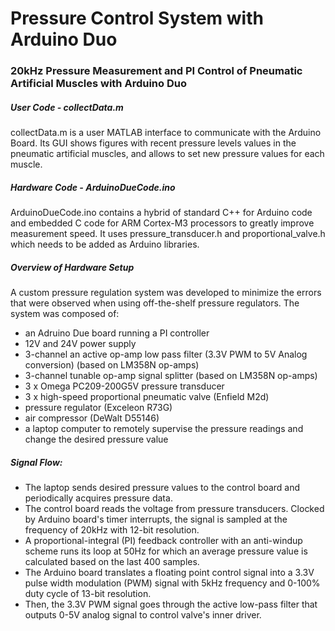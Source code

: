 # Pressure Control System with Arduino Duo

### 20kHz Pressure Measurement and PI Control of Pneumatic Artificial Muscles with Arduino Duo

##### User Code - collectData.m 
collectData.m is a user MATLAB interface to communicate with the Arduino Board. Its GUI shows figures with recent pressure levels values in the pneumatic artificial muscles, and allows to set new pressure values for each muscle.
##### Hardware Code - ArduinoDueCode.ino
ArduinoDueCode.ino contains a hybrid of standard C++ for Arduino code and embedded C code for ARM Cortex-M3 processors to greatly improve measurement speed. It uses pressure_transducer.h and proportional_valve.h which needs to be added as Arduino libraries.

##### Overview of Hardware Setup
A custom pressure regulation system was developed to minimize the errors that were observed when using off-the-shelf pressure regulators. The system was composed of:
* an Adruino Due board running a PI controller
* 12V and 24V power supply
* 3-channel an active op-amp low pass filter (3.3V PWM to 5V Analog conversion) (based on LM358N op-amps)
* 3-channel tunable op-amp signal splitter (based on LM358N op-amps)
* 3 x Omega PC209-200G5V pressure transducer
* 3 x high-speed proportional pneumatic valve (Enfield M2d)
* pressure regulator (Exceleon R73G)
* air compressor (DeWalt D55146)
* a laptop computer to remotely supervise the pressure readings and change the desired pressure value

##### Signal Flow:
* The laptop sends desired pressure values to the control board and periodically acquires pressure data. 
* The control board reads the voltage from pressure transducers. Clocked by Arduino board's timer interrupts, the signal is sampled at the frequency of 20kHz with 12-bit resolution. 
* A proportional-integral (PI) feedback controller with an anti-windup scheme runs its loop at 50Hz for which an average pressure value is calculated based on the last 400 samples.
* The Arduino board translates a floating point control signal into a 3.3V pulse width modulation (PWM) signal with 5kHz frequency and 0-100% duty cycle of 13-bit resolution. 
* Then, the 3.3V PWM signal goes through the active low-pass filter that outputs 0-5V analog signal to control valve's inner driver.


